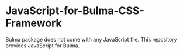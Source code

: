 # JavaScript-for-Bulma-CSS-Framework
Bulma package does not come with any JavaScript file. This repository provides JavaScript for Bulma.
